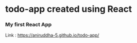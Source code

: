 # todo-app created using React

### My first React App
Link : https://aniruddha-5.github.io/todo-app/
